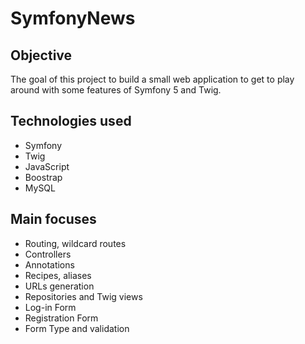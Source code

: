# SymfonyNews

## Objective
The goal of this project to build a small web application to get to play around with some features of Symfony 5 and Twig.


## Technologies used
* Symfony
* Twig
* JavaScript
* Boostrap 
* MySQL

## Main focuses 
* Routing, wildcard routes
* Controllers
* Annotations
* Recipes, aliases
* URLs generation
* Repositories and Twig views
* Log-in Form
* Registration Form
* Form Type and validation
